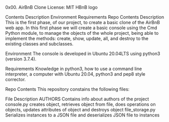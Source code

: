 0x00. AirBnB Clone License: MIT
HBnB logo

Contents
Description
Environment
Requirements
Repo Contents
Description
This is the first phase, of our project, to create a basic clone of the AirBnB web app. In this first phase we will create a basic console using the Cmd Python module, to manage the objects of the whole project, being able to implement the methods: create, show, update, all, and destroy to the existing classes and subclasses.

Environment
The console is developed in Ubuntu 20.04LTS using python3 (version 3.7.4).

Requirements
Knowledge in python3, how to use a command line interpreter, a computer with Ubuntu 20.04, python3 and pep8 style corrector.

Repo Contents
This repository constains the following files:

File	Description
AUTHORS	Contains info about authors of the project
console.py	creates object, retrieves object from file, does operations on objects, updates attributes of object and destroys object
file_storage.py	Serializes instances to a JSON file and deserializes JSON file to instances
